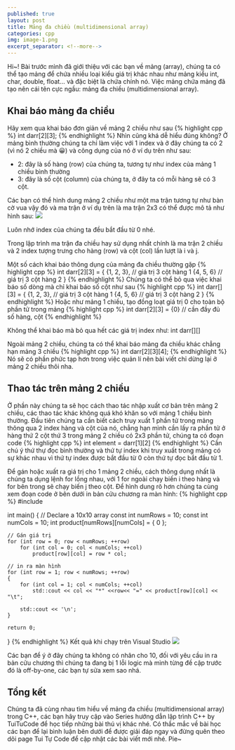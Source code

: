 ```yaml
---
published: true
layout: post
title: Mảng đa chiều (multidimensional array)
categories: cpp
img: image-1.png
excerpt_separator: <!--more-->
---
```

Hi~! Bài trước mình đã giới thiệu với các bạn về mảng (array), chúng ta có thể tạo mảng để chứa nhiều loại kiểu giá trị khác nhau như mảng kiểu int, char, double, float... và đặc biệt là chứa chính nó. Việc mảng chứa mảng đã tạo nên cái tên cực ngầu: mảng đa chiều (multidimensional array).
## Khai báo mảng đa chiều
Hãy xem qua khai báo đơn giản về mảng 2 chiều như sau
{% highlight cpp %}
	int darr[2][3];
{% endhighlight %}
Nhìn cũng khá dễ hiểu đúng không? Ở mảng bình thường chúng ta chỉ làm việc  với 1 index và ở đây chúng ta có 2 (vì nó 2 chiều mà 😀) và công dụng của nó ở ví dụ trên như sau:
- 2: đây là số hàng (row) của chúng ta, tương tự như index của mảng 1 chiều bình thường
- 3: đây là số cột (column) của chúng ta, ở đây ta có mỗi hàng sẽ có 3 cột.

Các bạn có thể hình dung mảng 2 chiều như một ma trận tương tự như bàn cờ vua vậy đó và ma trận ở ví dụ trên là ma trận 2x3 có thể được mô tả như hình sau:
![](https://4.bp.blogspot.com/-o7xkJGrY2bc/XH-Sa4TnMzI/AAAAAAAAAhc/7wHgqcF8GcAgUq3xsN4KB5ZPmLQMczp_QCK4BGAYYCw/s1600/bai_5.2.PNG)
<div class="alert alert-info">
Luôn nhớ index của chúng ta đều bắt đầu từ 0 nhé.
</div>

Trong lập trình ma trận đa chiều hay sử dụng nhất chính là ma trận 2 chiều và 2 index tượng trưng cho hàng (row) và cột (col) lần lượt là i và j.

Một số cách khai báo thông dụng của mảng đa chiều thường gặp
{% highlight cpp %}
int darr[2][3] =
{
 {1, 2, 3}, // giá trị 3 cột hàng 1
 {4, 5, 6} // giá trị 3 cột hàng 2
}
{% endhighlight %}
Chúng ta có thể bỏ qua việc khai báo số dòng mà chỉ khai báo số cột như sau
{% highlight cpp %}
int darr[][3] =
{
 {1, 2, 3}, // giá trị 3 cột hàng 1
 {4, 5, 6} // giá trị 3 cột hàng 2
}
{% endhighlight %}
Hoặc như mảng 1 chiều, tạo đồng loạt giá trị 0 cho toàn bộ phần tử trong mảng
{% highlight cpp %}
int darr[2][3] = {0} // cần đầy đủ số hàng, cột
{% endhighlight %}
<div class="alert alert-info">
Không thể khai báo mà bỏ qua hết các giá trị index như: int darr[][]
</div>

Ngoài mảng 2 chiều, chúng ta có thể khai báo mảng đa chiều khác chẳng hạn mảng 3 chiều
{% highlight cpp %}
int darr[2][3][4];
{% endhighlight %}
Nó sẽ có phần phức tạp hơn trong việc quản lí nên bài viết chỉ dừng lại ở mảng 2 chiều thôi nha.
## Thao tác trên mảng 2 chiều
Ở phần này chúng ta sẽ học cách thao tác nhập xuất cơ bản trên mảng 2 chiều, các thao tác khác không quá khó khăn so với mảng 1 chiều bình thường.
Đầu tiên chúng ta cần biết cách truy xuất 1 phần tử trong mảng thông qua 2 index hàng và cột của nó, chẳng hạn mình cần lấy ra phần tử ở hàng thứ 2 cột thứ 3 trong mảng 2 chiều có 2x3 phần tử, chúng ta có đoạn code
{% highlight cpp %}
int element = darr[1][2]
{% endhighlight %}
Cần chú ý thứ thự đọc bình thường và thứ tự index khi truy xuất trong mảng có sự khác nhau vì thứ tự index được bắt đầu từ 0 còn thứ tự đọc bắt đầu từ 1.

Để gán hoặc xuất ra giá trị cho 1 mảng 2 chiều, cách thông dụng nhất là chúng ta dụng lệnh for lồng nhau, với 1 for ngoài chạy biến i theo hàng và for bên trong sẽ chạy biến j theo cột. Để hình dung rõ hơn chúng ta cùng xem đoạn code ở bên dưới in bản cửu chương ra màn hình:
{% highlight cpp %}
#include <iostream>
 
int main()
{
    // Declare a 10x10 array
    const int numRows = 10;
    const int numCols = 10;
    int product[numRows][numCols] = { 0 };
 
    // Gán giá trị
    for (int row = 0; row < numRows; ++row)
        for (int col = 0; col < numCols; ++col)
            product[row][col] = row * col;
 
    // in ra màn hình
    for (int row = 1; row < numRows; ++row)
    {
        for (int col = 1; col < numCols; ++col)
            std::cout << col << "*" <<row<< "=" << product[row][col] << "\t";
 
        std::cout << '\n';
    }
 
    return 0;
}
{% endhighlight %}
Kết quả khi chạy trên Visual Studio
![](https://2.bp.blogspot.com/-5bX8SePCPUg/XH-YrjqqMRI/AAAAAAAAAho/w7j7O-mCxy4Jk2n4ChIsH2cv7FeWh6vAwCK4BGAYYCw/s1600/bai_5.3.PNG)

Các bạn để ý ở đây chúng ta không có nhân cho 10, đối với yêu cầu in ra bản cửu chương thì chúng ta đang bị 1 lỗi logic mà mình từng đề cập trước đó là off-by-one, các bạn tự sửa xem sao nhá.
## Tổng kết
Chúng ta đã cùng nhau tìm hiểu về mảng đa chiều (multidimensional array) trong C++, các bạn hãy truy cập vào Series hướng dẫn lập trình C++ by TuiTuCode để học tiếp những bài thú vị khác nhé.
Có thắc mắc về bài học các bạn để lại bình luận bên dưới để được giải đáp ngay và đừng quên theo dõi page Tui Tự Code để cập nhật các bài viết mới nhé. Pie~
